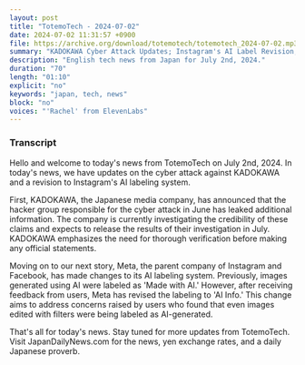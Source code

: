 ```yaml
---
layout: post
title: "TotemoTech - 2024-07-02"
date: 2024-07-02 11:31:57 +0900
file: https://archive.org/download/totemotech/totemotech_2024-07-02.mp3
summary: "KADOKAWA Cyber Attack Updates; Instagram's AI Label Revision, & more…"
description: "English tech news from Japan for July 2nd, 2024."
duration: "70"
length: "01:10"
explicit: "no"
keywords: "japan, tech, news"
block: "no"
voices: "'Rachel' from ElevenLabs"
---
```


### Transcript

Hello and welcome to today's news from TotemoTech on July 2nd, 2024. In today's news, we have updates on the cyber attack against KADOKAWA and a revision to Instagram's AI labeling system.

First, KADOKAWA, the Japanese media company, has announced that the hacker group responsible for the cyber attack in June has leaked additional information. The company is currently investigating the credibility of these claims and expects to release the results of their investigation in July. KADOKAWA emphasizes the need for thorough verification before making any official statements.

Moving on to our next story, Meta, the parent company of Instagram and Facebook, has made changes to its AI labeling system. Previously, images generated using AI were labeled as 'Made with AI.' However, after receiving feedback from users, Meta has revised the labeling to 'AI Info.' This change aims to address concerns raised by users who found that even images edited with filters were being labeled as AI-generated.

That's all for today's news. Stay tuned for more updates from TotemoTech.   Visit JapanDailyNews.com for the news, yen exchange rates, and a daily Japanese proverb.
